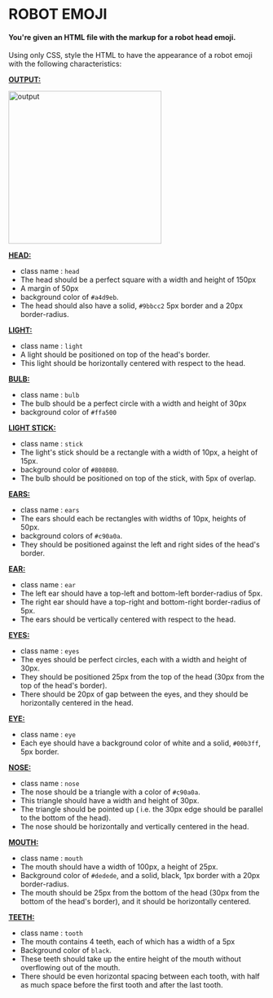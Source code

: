 # ROBOT EMOJI

#### You're given an HTML file with the markup for a robot head emoji.

Using only CSS, style the HTML to have the appearance of a robot emoji with the following characteristics:

<ins>**OUTPUT:**</ins>

<img src='https://storage.googleapis.com/acciojob-open-file-collections/robot-emoji.png' alt='output' height='300'/>

<ins>**HEAD:**</ins>

- class name : `head`
- The head should be a perfect square with a width and height of 150px
- A margin of 50px
- background color of `#a4d9eb`.
- The head should also have a solid, `#9bbcc2` 5px border and a 20px border-radius.

<ins>**LIGHT:**</ins>

- class name : `light`
- A light should be positioned on top of the head's border.
- This light should be horizontally centered with respect to the head.

<ins>**BULB:**</ins>

- class name : `bulb`
- The bulb should be a perfect circle with a width and height of 30px
- background color of `#ffa500`

<ins>**LIGHT STICK:**</ins>

- class name : `stick`
- The light's stick should be a rectangle with a width of 10px, a height of 15px.
- background color of `#808080`.
- The bulb should be positioned on top of the stick, with 5px of overlap.

<ins>**EARS:**</ins>

- class name : `ears`
- The ears should each be rectangles with widths of 10px, heights of 50px.
- background colors of `#c90a0a`.
- They should be positioned against the left and right sides of the head's border.

<ins>**EAR:**</ins>

- class name : `ear`
- The left ear should have a top-left and bottom-left border-radius of 5px.
- The right ear should have a top-right and bottom-right border-radius of 5px.
- The ears should be vertically centered with respect to the head.

<ins>**EYES:**</ins>

- class name : `eyes`
- The eyes should be perfect circles, each with a width and height of 30px.
- They should be positioned 25px from the top of the head (30px from the top of the head's border).
- There should be 20px of gap between the eyes, and they should be horizontally centered in the head.

<ins>**EYE:**</ins>

- class name : `eye`
- Each eye should have a background color of white and a solid, `#00b3ff`, 5px border.

<ins>**NOSE:**</ins>

- class name : `nose`
- The nose should be a triangle with a color of `#c90a0a`.
- This triangle should have a width and height of 30px.
- The triangle should be pointed up ( i.e. the 30px edge should be parallel to the bottom of the head).
- The nose should be horizontally and vertically centered in the head.

<ins>**MOUTH:**</ins>

- class name : `mouth`
- The mouth should have a width of 100px, a height of 25px.
- Background color of `#dedede`, and a solid, black, 1px border with a 20px border-radius.
- The mouth should be 25px from the bottom of the head (30px from the bottom of the head's border), and it should be horizontally centered.

<ins>**TEETH:**</ins>

- class name : `tooth`
- The mouth contains 4 teeth, each of which has a width of a 5px
- Background color of `black`.
- These teeth should take up the entire height of the mouth without overflowing out of the mouth.
- There should be even horizontal spacing between each tooth, with half as much space before the first tooth and after the last tooth.
